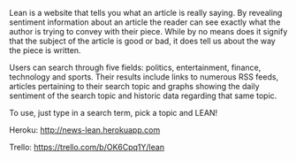Lean is a website that tells you what an article is really saying. By revealing sentiment information about an article the reader can see exactly what the author is trying to convey with their piece. While by no means does it signify that the subject of the article is good or bad, it does tell us about the way the piece is written.

Users can search through five fields: politics, entertainment, finance, technology and sports. Their results include links to numerous RSS feeds, articles pertaining to their search topic and graphs showing the daily sentiment of the search topic and historic data regarding that same topic.

To use, just type in a search term, pick a topic and LEAN!

Heroku: http://news-lean.herokuapp.com

Trello: https://trello.com/b/OK6Cpq1Y/lean
